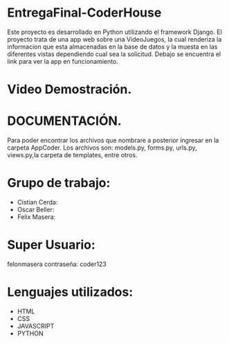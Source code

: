 # EntregaFinal-CoderHouse

Este proyecto es desarrollado en Python utilizando el framework Django. El proyecto trata de una app web sobre una VideoJuegos, la cual renderiza la informacion que esta almacenadas en la base de datos y la muesta en las diferentes vistas dependiendo cual sea la solicitud. Debajo se encuentra el link para ver la app en funcionamiento.

# Video Demostración.

 

# DOCUMENTACIÓN.

Para poder encontrar los archivos que nombrare a posterior ingresar en la carpeta AppCoder. Los archivos son: models.py, forms.py, urls.py, views.py,la carpeta de templates, entre otros.

 # Grupo de trabajo: 

 - Cistian Cerda: 
 - Oscar Beller:
 - Felix Masera:

 # Super Usuario: 
 
felonmasera
contraseña: coder123

 # Lenguajes utilizados:
 - HTML
 - CSS
 - JAVASCRIPT
 - PYTHON
